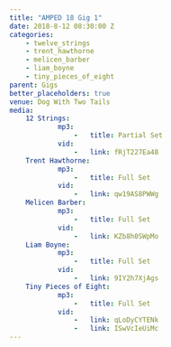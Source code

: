 ```yaml
---
title: "AMPED 18 Gig 1"
date: 2018-8-12 08:30:00 Z
categories:
    - twelve_strings
    - trent_hawthorne
    - melicen_barber
    - liam_boyne
    - tiny_pieces_of_eight
parent: Gigs
better_placeholders: true
venue: Dog With Two Tails
media:
    12 Strings:
            mp3:
                -   title: Partial Set
            vid:
                -   link: fRjT227Ea48
    Trent Hawthorne:
            mp3:
                -   title: Full Set
            vid:
                -   link: qw19AS8PWWg
    Melicen Barber:
            mp3:
                -   title: Full Set
            vid:
                -   link: KZb8h0SWpMo
    Liam Boyne:
            mp3:
                -   title: Full Set
            vid:
                -   link: 9IY2h7XjAgs
    Tiny Pieces of Eight:
            mp3:
                -   title: Full Set
            vid:
                -   link: qLoDyCYTENk
                -   link: ISwVcIeUiMc
---
```


